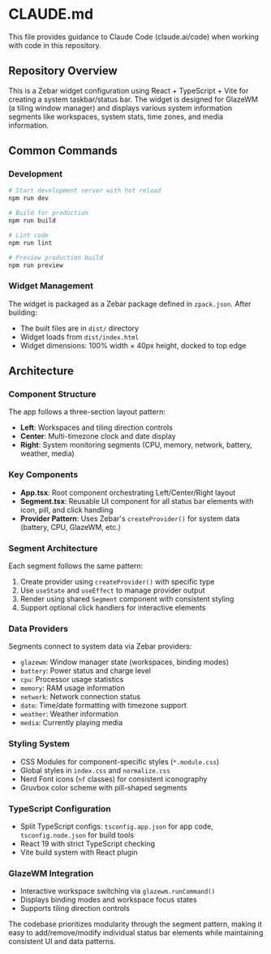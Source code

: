 # CLAUDE.md

This file provides guidance to Claude Code (claude.ai/code) when working with code in this repository.

## Repository Overview

This is a Zebar widget configuration using React + TypeScript + Vite for creating a system taskbar/status bar. The widget is designed for GlazeWM (a tiling window manager) and displays various system information segments like workspaces, system stats, time zones, and media information.

## Common Commands

### Development
```bash
# Start development server with hot reload
npm run dev

# Build for production
npm run build

# Lint code
npm run lint

# Preview production build
npm run preview
```

### Widget Management
The widget is packaged as a Zebar package defined in `zpack.json`. After building:
- The built files are in `dist/` directory
- Widget loads from `dist/index.html`
- Widget dimensions: 100% width × 40px height, docked to top edge

## Architecture

### Component Structure
The app follows a three-section layout pattern:
- **Left**: Workspaces and tiling direction controls
- **Center**: Multi-timezone clock and date display  
- **Right**: System monitoring segments (CPU, memory, network, battery, weather, media)

### Key Components
- **App.tsx**: Root component orchestrating Left/Center/Right layout
- **Segment.tsx**: Reusable UI component for all status bar elements with icon, pill, and click handling
- **Provider Pattern**: Uses Zebar's `createProvider()` for system data (battery, CPU, GlazeWM, etc.)

### Segment Architecture  
Each segment follows the same pattern:
1. Create provider using `createProvider()` with specific type
2. Use `useState` and `useEffect` to manage provider output
3. Render using shared `Segment` component with consistent styling
4. Support optional click handlers for interactive elements

### Data Providers
Segments connect to system data via Zebar providers:
- `glazewm`: Window manager state (workspaces, binding modes)
- `battery`: Power status and charge level
- `cpu`: Processor usage statistics  
- `memory`: RAM usage information
- `network`: Network connection status
- `date`: Time/date formatting with timezone support
- `weather`: Weather information
- `media`: Currently playing media

### Styling System
- CSS Modules for component-specific styles (`*.module.css`)
- Global styles in `index.css` and `normalize.css`
- Nerd Font icons (`nf` classes) for consistent iconography
- Gruvbox color scheme with pill-shaped segments

### TypeScript Configuration
- Split TypeScript configs: `tsconfig.app.json` for app code, `tsconfig.node.json` for build tools
- React 19 with strict TypeScript checking
- Vite build system with React plugin

### GlazeWM Integration
- Interactive workspace switching via `glazewm.runCommand()`
- Displays binding modes and workspace focus states
- Supports tiling direction controls

The codebase prioritizes modularity through the segment pattern, making it easy to add/remove/modify individual status bar elements while maintaining consistent UI and data patterns.